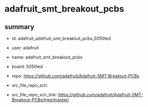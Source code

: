 # adafruit_smt_breakout_pcbs
 
## summary 
* id: adafruit_adafruit_smt_breakout_pcbs_5050led
* user: adafruit
* name: adafruit_smt_breakout_pcbs
* board: 5050led
* repo: https://github.com/adafruit/Adafruit-SMT-Breakout-PCBs



* src_file_repo_sch: 
* src_file_repo_sch_link: https://github.com/adafruit/Adafruit-SMT-Breakout-PCBs/tree/master/






